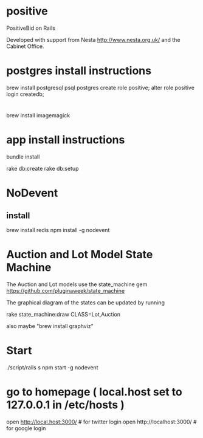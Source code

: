 positive
========

PositiveBid on Rails

Developed with support from Nesta http://www.nesta.org.uk/ 
and the Cabinet Office.

# postgres install instructions
brew install postgresql
psql postgres
  create role positive;
  alter role positive login createdb;

# 
brew install imagemagick


# app install instructions
bundle install

rake db:create
rake db:setup

# NoDevent
## install
brew install redis
npm install -g nodevent

# Auction and Lot Model State Machine

The Auction and Lot models use the state_machine gem https://github.com/pluginaweek/state_machine

The graphical diagram of the states can be updated by running 

  rake state_machine:draw CLASS=Lot,Auction

also maybe "brew install graphviz"

# Start
./script/rails s
npm start -g nodevent

# go to homepage  ( local.host set to 127.0.0.1 in /etc/hosts )
open http://local.host:3000/   # for twitter login
open http://localhost:3000/    # for google login


